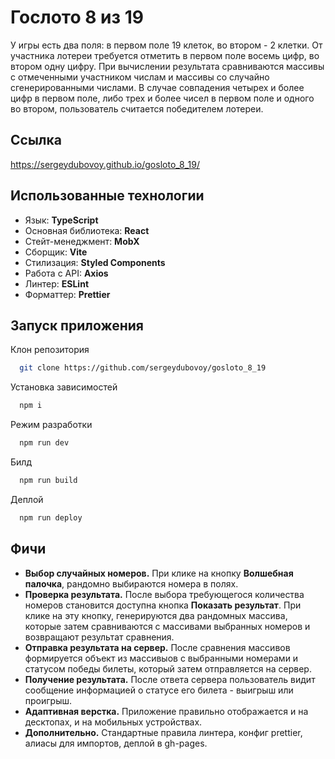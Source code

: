 # Гослото 8 из 19

У игры есть два поля: в первом поле 19 клеток, во втором - 2 клетки. От участника лотереи требуется отметить в первом поле восемь цифр, во втором одну цифру.
При вычислении результата сравниваются массивы с отмеченными участником числам и массивы со случайно сгенерированными числами. В случае совпадения четырех и более цифр в первом поле, либо трех и более чисел в первом поле и одного во втором, пользователь считается победителем лотереи.

## Ссылка

https://sergeydubovoy.github.io/gosloto_8_19/

## Использованные технологии

- Язык: **TypeScript**
- Основная библиотека: **React**
- Стейт-менеджмент: **MobX**
- Сборщик: **Vite**
- Стилизация: **Styled Components**
- Работа с API: **Axios**
- Линтер: **ESLint**
- Форматтер: **Prettier**

## Запуск приложения

Клон репозитория

```bash
  git clone https://github.com/sergeydubovoy/gosloto_8_19
```

Установка зависимостей

```bash
  npm i
```

Режим разработки

```bash
  npm run dev
```

Билд

```bash
  npm run build
```

Деплой

```bash
  npm run deploy
```

## Фичи

- **Выбор случайных номеров.** При клике на кнопку **Волшебная палочка**, рандомно выбираются номера в полях.
- **Проверка результата.** После выбора требующегося количества номеров становится доступна кнопка **Показать результат**. При клике на эту кнопку, генерируются два рандомных массива, которые затем сравниваются с массивами выбранных номеров и возвращают результат сравнения.
- **Отправка результата на сервер.** После сравнения массивов формируется объект из массивыов с выбранными номерами и статусом победы билеты, который затем отправляется на сервер.
- **Получение результата.** После ответа сервера пользователь видит сообщение информацией о статусе его билета - выигрыш или проигрыш.
- **Адаптивная верстка.** Приложение правильно отображается и на десктопах, и на мобильных устройствах.
- **Дополнительно.** Стандартные правила линтера, конфиг prettier, алиасы для импортов, деплой в gh-pages.
